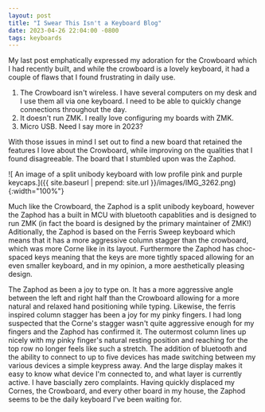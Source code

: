 ```yaml
---
layout: post
title: "I Swear This Isn't a Keyboard Blog"
date: 2023-04-26 22:04:00 -0800
tags: keyboards
---
```


My last post emphatically expressed my adoration for the Crowboard which I had recently built, and while the crowboard is a lovely keyboard, it had a couple of flaws that I found frustrating in daily use.

1. The Crowboard isn't wireless. I have several computers on my desk and I use them all via one keyboard. I need to be able to quickly change connections throughout the day.
2. It doesn't run ZMK. I really love configuring my boards with ZMK.
3. Micro USB. Need I say more in 2023?

With those issues in mind I set out to find a new board that retained the features I love about the Crowboard, while improving on the qualities that I found disagreeable. The board that I stumbled upon was the Zaphod.

![ An image of a split unibody keyboard with low profile pink and purple keycaps.]({{ site.baseurl | prepend: site.url }}/images/IMG_3262.png){:width="100%"}

Much like the Crowboard, the Zaphod is a split unibody keyboard, however the Zaphod has a built in MCU with bluetooth capablities and is designed to run ZMK (in fact the board is designed by the primary maintainer of ZMK!) Aditionally, the Zaphod is based on the Ferris Sweep keyboard which means that it has a more aggressive column stagger than the crowboard, which was more Corne like in its layout. Furthermore the Zaphod has choc-spaced keys meaning that the keys are more tightly spaced allowing for an even smaller keyboard, and in my opinion, a more aesthetically pleasing design.

The Zaphod as been a joy to type on. It has a more aggressive angle between the left and right half than the Crowboard allowing for a more natural and relaxed hand positioning while typing. Likewise, the ferris inspired column stagger has been a joy for my pinky fingers. I had long suspected that the Corne's stagger wasn't quite aggressive enough for my fingers and the Zaphod has confirmed it. The outermost column lines up nicely with my pinky finger's natural resting position and reaching for the top row no longer feels like such a stretch. The addition of bluetooth and the ability to connect to up to five devices has made switching between my various devices a simple keypress away. And the large display makes it easy to know what device I'm connected to, and what layer is currently active. I have bascially zero complaints. Having quickly displaced my Cornes, the Crowboard, and every other board in my house, the Zaphod seems to be the daily keyboard I've been waiting for. 
